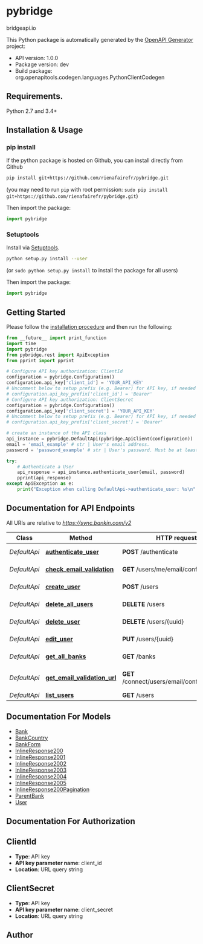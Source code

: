 # pybridge
bridgeapi.io

This Python package is automatically generated by the [OpenAPI Generator](https://openapi-generator.tech) project:

- API version: 1.0.0
- Package version: dev
- Build package: org.openapitools.codegen.languages.PythonClientCodegen

## Requirements.

Python 2.7 and 3.4+

## Installation & Usage
### pip install

If the python package is hosted on Github, you can install directly from Github

```sh
pip install git+https://github.com/rienafairefr/pybridge.git
```
(you may need to run `pip` with root permission: `sudo pip install git+https://github.com/rienafairefr/pybridge.git`)

Then import the package:
```python
import pybridge 
```

### Setuptools

Install via [Setuptools](http://pypi.python.org/pypi/setuptools).

```sh
python setup.py install --user
```
(or `sudo python setup.py install` to install the package for all users)

Then import the package:
```python
import pybridge
```

## Getting Started

Please follow the [installation procedure](#installation--usage) and then run the following:

```python
from __future__ import print_function
import time
import pybridge
from pybridge.rest import ApiException
from pprint import pprint

# Configure API key authorization: ClientId
configuration = pybridge.Configuration()
configuration.api_key['client_id'] = 'YOUR_API_KEY'
# Uncomment below to setup prefix (e.g. Bearer) for API key, if needed
# configuration.api_key_prefix['client_id'] = 'Bearer'
# Configure API key authorization: ClientSecret
configuration = pybridge.Configuration()
configuration.api_key['client_secret'] = 'YOUR_API_KEY'
# Uncomment below to setup prefix (e.g. Bearer) for API key, if needed
# configuration.api_key_prefix['client_secret'] = 'Bearer'

# create an instance of the API class
api_instance = pybridge.DefaultApi(pybridge.ApiClient(configuration))
email = 'email_example' # str | User's email address.
password = 'password_example' # str | User's password. Must be at least 6 characters and less than 255 characters. 

try:
    # Authenticate a User
    api_response = api_instance.authenticate_user(email, password)
    pprint(api_response)
except ApiException as e:
    print("Exception when calling DefaultApi->authenticate_user: %s\n" % e)

```

## Documentation for API Endpoints

All URIs are relative to *https://sync.bankin.com/v2*

Class | Method | HTTP request | Description
------------ | ------------- | ------------- | -------------
*DefaultApi* | [**authenticate_user**](docs/DefaultApi.md#authenticate_user) | **POST** /authenticate | Authenticate a User
*DefaultApi* | [**check_email_validation**](docs/DefaultApi.md#check_email_validation) | **GET** /users/me/email/confirmation | check Email Validation
*DefaultApi* | [**create_user**](docs/DefaultApi.md#create_user) | **POST** /users | Create a User
*DefaultApi* | [**delete_all_users**](docs/DefaultApi.md#delete_all_users) | **DELETE** /users | Delete all users
*DefaultApi* | [**delete_user**](docs/DefaultApi.md#delete_user) | **DELETE** /users/{uuid} | delete a User
*DefaultApi* | [**edit_user**](docs/DefaultApi.md#edit_user) | **PUT** /users/{uuid} | edit User credentials
*DefaultApi* | [**get_all_banks**](docs/DefaultApi.md#get_all_banks) | **GET** /banks | get All banks
*DefaultApi* | [**get_email_validation_url**](docs/DefaultApi.md#get_email_validation_url) | **GET** /connect/users/email/confirmation/url | get the URL for email validation
*DefaultApi* | [**list_users**](docs/DefaultApi.md#list_users) | **GET** /users | List users


## Documentation For Models

 - [Bank](docs/Bank.md)
 - [BankCountry](docs/BankCountry.md)
 - [BankForm](docs/BankForm.md)
 - [InlineResponse200](docs/InlineResponse200.md)
 - [InlineResponse2001](docs/InlineResponse2001.md)
 - [InlineResponse2002](docs/InlineResponse2002.md)
 - [InlineResponse2003](docs/InlineResponse2003.md)
 - [InlineResponse2004](docs/InlineResponse2004.md)
 - [InlineResponse2005](docs/InlineResponse2005.md)
 - [InlineResponse200Pagination](docs/InlineResponse200Pagination.md)
 - [ParentBank](docs/ParentBank.md)
 - [User](docs/User.md)


## Documentation For Authorization


## ClientId

- **Type**: API key
- **API key parameter name**: client_id
- **Location**: URL query string

## ClientSecret

- **Type**: API key
- **API key parameter name**: client_secret
- **Location**: URL query string


## Author




